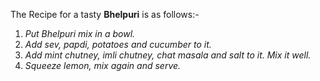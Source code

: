 The Recipe for a tasty **Bhelpuri** is as follows:-

1) _Put Bhelpuri mix in a bowl._
2) _Add sev, papdi, potatoes and cucumber to it._
3) _Add mint chutney, imli chutney, chat masala and salt to it. Mix it well._
4) _Squeeze lemon, mix again and serve._
